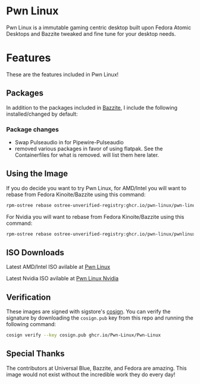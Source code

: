 # Pwn Linux

Pwn Linux is a immutable gaming centric desktop built upon Fedora Atomic Desktops and Bazzite tweaked and fine tune for your desktop needs.

# Features

These are the features included in Pwn Linux!

## Packages

In addition to the packages included in [Bazzite](https://github.com/ublue-os/bazzite), I include the following installed/changed by default:

### Package changes

- Swap Pulseaudio in for Pipewire-Pulseaudio
- removed various packages in favor of using flatpak. See the Containerfiles for what is removed. will list them here later.

## Using the Image

If you do decide you want to try Pwn Linux, for AMD/Intel you will want to rebase from Fedora Kinoite/Bazzite using this command:

```bash
rpm-ostree rebase ostree-unverified-registry:ghcr.io/pwn-linux/pwn-linux/pwnlinux:latest
```

For Nvidia you will want to rebase from Fedora Kinoite/Bazzite using this command:

```bash
rpm-ostree rebase ostree-unverified-registry:ghcr.io/pwn-linux/pwnlinux-nvidia:latest
```
## ISO Downloads

Latest AMD/Intel ISO avilable at [Pwn Linux](https://pwn-linux.xyz/releases/pwnlinux/pwnlinux-stable.iso)

Latest Nvidia ISO avilable at [Pwn Linux Nvidia](https://pwn-linux.xyz/releases/pwnlinux-nvidia/pwnlinux-nvidia-stable.iso)

## Verification

These images are signed with sigstore's [cosign](https://docs.sigstore.dev/cosign/overview/). You can verify the signature by downloading the `cosign.pub` key from this repo and running the following command:

```bash
cosign verify --key cosign.pub ghcr.io/Pwn-Linux/Pwn-Linux
```

## Special Thanks

The contributors at Universal Blue, Bazzite, and Fedora are amazing. This image would not exist without the incredible work they do every day!
